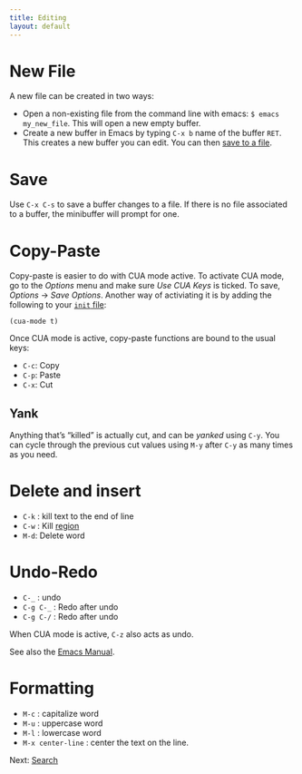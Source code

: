 ```yaml
---
title: Editing
layout: default
---
```


# New File

A new file can be created in two ways:

- Open a non-existing file from the command line with emacs: `$ emacs my_new_file`.  This will open a new empty buffer.
- Create a new buffer in Emacs by typing `C-x b` name of the buffer `RET`.  This creates a new buffer you can edit.  You can then [save to a file](editing.html#save).

# Save

Use `C-x C-s` to save a buffer changes to a file.  If there is no file associated to a buffer, the minibuffer will prompt for one.

# Copy-Paste 

Copy-paste is easier to do with CUA mode active.  To activate CUA mode, go to the _Options_ menu and make sure _Use CUA Keys_ is ticked.  To save, _Options_ → _Save Options_.  Another way of activiating it is by adding the following to your [`init` file](init-file.html):

    (cua-mode t)

Once CUA mode is active, copy-paste functions are bound to the usual keys:

- `C-c`: Copy
- `C-p`: Paste
- `C-x`: Cut

## Yank

Anything that’s “killed” is actually cut, and can be _yanked_ using `C-y`.  You can cycle through the previous cut values using `M-y` after `C-y` as many times as you need.

# Delete and insert

- `C-k` : kill text to the end of line
- `C-w` : Kill [region](select.html)
- `M-d`: Delete word


# Undo-Redo

- `C-_` : undo
- `C-g C-_` : Redo after undo
- `C-g C-/` : Redo after undo

When CUA mode is active, `C-z` also acts as undo.

See also the [Emacs Manual](http://www.gnu.org/software/emacs/manual/html_node/emacs/Undo.html).

# Formatting

- `M-c` : capitalize word
- `M-u` : uppercase word
- `M-l` : lowercase word
- `M-x center-line` : center the text on the line.

Next: [Search](search.html)
